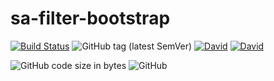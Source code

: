 # sa-filter-bootstrap

[![Build Status](https://travis-ci.com/kelatev/SA-Filter.svg?branch=master)](https://travis-ci.com/kelatev/SA-Filter)
![GitHub tag (latest SemVer)](https://img.shields.io/github/v/tag/kelatev/SA-Filter?sort=semver)
[![David](https://img.shields.io/david/kelatev/SA-Filter)](https://david-dm.org/kelatev/SA-Filter)
[![David](https://img.shields.io/david/dev/kelatev/SA-Filter)](https://david-dm.org/kelatev/SA-Filter?type=dev)

![GitHub code size in bytes](https://img.shields.io/github/languages/code-size/kelatev/SA-Filter)
![GitHub](https://img.shields.io/github/license/kelatev/SA-Filter)
